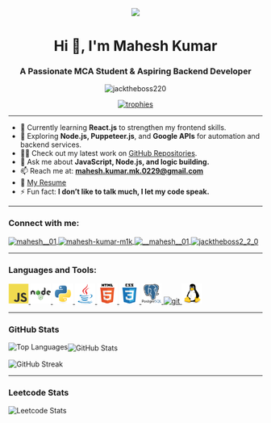 <p align="center">
<!--   <img src="https://i.ibb.co/bsPz3ff/my-Github-Logo.gif" width="350" height="350"> -->
  <img src="https://i.ibb.co/q33JDVjn/Java-Script-AI-and-Data-Visualisation.png"  height="350">
</p>

<h1 align="center">Hi 👋, I'm Mahesh Kumar</h1>
<h3 align="center">A Passionate MCA Student & Aspiring Backend Developer</h3>

<p align="center">
  <img src="https://komarev.com/ghpvc/?username=jacktheboss220&label=Profile%20views&color=080eba&style=flat" alt="jacktheboss220" />
</p>

<p align="center">
  <a href="https://github.com/ryo-ma/github-profile-trophy">
    <img src="https://github-profile-trophy.vercel.app/?username=jacktheboss220&theme=darkhub&margin-w=10&margin-h=10" alt="trophies">
  </a>
</p>

---

- 🌱 Currently learning **React.js** to strengthen my frontend skills.
- 🔧 Exploring **Node.js, Puppeteer.js**, and **Google APIs** for automation and backend services.
- 👨‍💻 Check out my latest work on [GitHub Repositories](https://github.com/jacktheboss220?tab=repositories).
- 💬 Ask me about **JavaScript, Node.js, and logic building.**
- 📫 Reach me at: **mahesh.kumar.mk.0229@gmail.com**
- 📄 [My Resume](https://drive.google.com/file/d/18tRjlO8C5j9Ok-0ooGSRU1Rl5XhQ9Yve/view)
- ⚡ Fun fact: **I don’t like to talk much, I let my code speak.**

---

<h3 align="left">Connect with me:</h3>
<p align="left">
  <a href="https://twitter.com/mahesh__01" target="blank">
    <img align="center" src="https://raw.githubusercontent.com/rahuldkjain/github-profile-readme-generator/master/src/images/icons/Social/twitter.svg" alt="mahesh__01" height="30" width="40" />
  </a>
  <a href="https://linkedin.com/in/mahesh-kumar-m1k" target="blank">
    <img align="center" src="https://raw.githubusercontent.com/rahuldkjain/github-profile-readme-generator/master/src/images/icons/Social/linked-in-alt.svg" alt="mahesh-kumar-m1k" height="30" width="40" />
  </a>
  <a href="https://instagram.com/__mahesh__01" target="blank">
    <img align="center" src="https://raw.githubusercontent.com/rahuldkjain/github-profile-readme-generator/master/src/images/icons/Social/instagram.svg" alt="__mahesh__01" height="30" width="40" />
  </a>
  <a href="https://www.hackerrank.com/jacktheboss2_2_0" target="blank">
    <img align="center" src="https://raw.githubusercontent.com/rahuldkjain/github-profile-readme-generator/master/src/images/icons/Social/hackerrank.svg" alt="jacktheboss2_2_0" height="30" width="40" />
  </a>
</p>

---

<h3 align="left">Languages and Tools:</h3>
<p align="left">
  <a href="https://developer.mozilla.org/en-US/docs/Web/JavaScript" target="_blank">
    <img src="https://raw.githubusercontent.com/devicons/devicon/master/icons/javascript/javascript-original.svg" alt="javascript" width="40" height="40"/>
  </a>
  <a href="https://nodejs.org" target="_blank">
    <img src="https://raw.githubusercontent.com/devicons/devicon/master/icons/nodejs/nodejs-original-wordmark.svg" alt="nodejs" width="40" height="40"/>
  </a>
  <a href="https://www.python.org" target="_blank">
    <img src="https://raw.githubusercontent.com/devicons/devicon/master/icons/python/python-original.svg" alt="python" width="40" height="40"/>
  </a>
  <a href="https://www.java.com" target="_blank">
    <img src="https://raw.githubusercontent.com/devicons/devicon/master/icons/java/java-original.svg" alt="java" width="40" height="40"/>
  </a>
  <a href="https://www.w3.org/html/" target="_blank">
    <img src="https://raw.githubusercontent.com/devicons/devicon/master/icons/html5/html5-original-wordmark.svg" alt="html5" width="40" height="40"/>
  </a>
  <a href="https://www.w3schools.com/css/" target="_blank">
    <img src="https://raw.githubusercontent.com/devicons/devicon/master/icons/css3/css3-original-wordmark.svg" alt="css3" width="40" height="40"/>
  </a>
  <a href="https://www.postgresql.org" target="_blank">
    <img src="https://raw.githubusercontent.com/devicons/devicon/master/icons/postgresql/postgresql-original-wordmark.svg" alt="postgresql" width="40" height="40"/>
  </a>
  <a href="https://git-scm.com/" target="_blank">
    <img src="https://www.vectorlogo.zone/logos/git-scm/git-scm-icon.svg" alt="git" width="40" height="40"/>
  </a>
  <a href="https://www.linux.org/" target="_blank">
    <img src="https://raw.githubusercontent.com/devicons/devicon/master/icons/linux/linux-original.svg" alt="linux" width="40" height="40"/>
  </a>
</p>

---

<h3 align="left">GitHub Stats</h3>

<p>
  <img align="left" src="https://github-readme-stats.vercel.app/api/top-langs?username=jacktheboss220&show_icons=true&theme=cobalt&layout=compact" alt="Top Languages"/>
</p>

<p>
  <img align="center" src="https://github-readme-stats.vercel.app/api?username=jacktheboss220&show_icons=true&theme=dark&title_color=18ec69&text_color=d91212&bg_color=181616" alt="GitHub Stats"/>
</p>

<p>
  <img align="center" src="https://github-readme-streak-stats.herokuapp.com/?user=jacktheboss220&theme=dark" alt="GitHub Streak"/>
</p>

---

<h3 align="left">Leetcode Stats</h3>

![Leetcode Stats](https://leetcard.jacoblin.cool/jacktheboss220)

